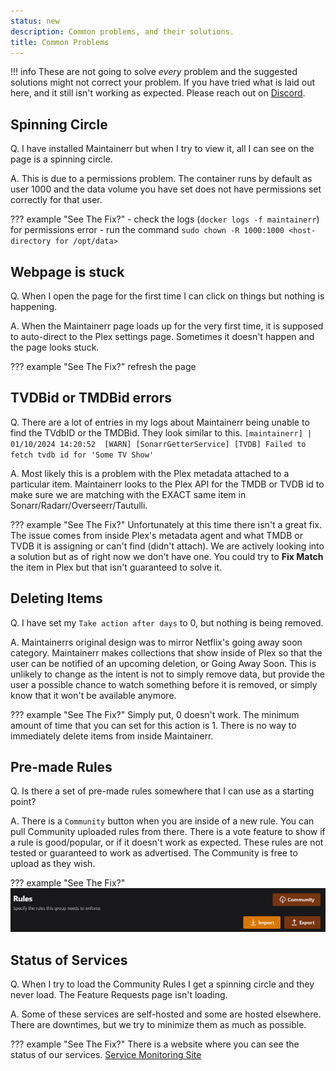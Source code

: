 ```yaml
---
status: new
description: Common problems, and their solutions.
title: Common Problems
---
```


!!! info
    These are not going to solve *every* problem and the suggested solutions might not correct your problem. If you have tried what is laid out here, and it still isn't working as expected. Please reach out on [Discord](https://discord.gg/WP4ZW2QYwk).

## Spinning Circle

Q. I have installed Maintainerr but when I try to view it, all I can see on the page is a spinning circle.

A. This is due to a permissions problem. The container runs by default as user 1000 and the data volume you have set does not have permissions set correctly for that user.

??? example "See The Fix?"
    - check the logs (`docker logs -f maintainerr`) for permissions error
    - run the command `sudo chown -R 1000:1000 <host-directory for /opt/data>`

## Webpage is stuck

Q. When I open the page for the first time I can click on things but nothing is happening.

A. When the Maintainerr page loads up for the very first time, it is supposed to auto-direct to the Plex settings page. Sometimes it doesn't happen and the page looks stuck.

??? example "See The Fix?"
    refresh the page

## TVDBid or TMDBid errors

Q. There are a lot of entries in my logs about Maintainerr being unable to find the TVdbID or the TMDBid. They look similar to this. `[maintainerr] | 01/10/2024 14:20:52  [WARN] [SonarrGetterService] [TVDB] Failed to fetch tvdb id for 'Some TV Show'`

A. Most likely this is a problem with the Plex metadata attached to a particular item. Maintainerr looks to the Plex API for the TMDB or TVDB id to make sure we are matching with the EXACT same item in Sonarr/Radarr/Overseerr/Tautulli.

??? example "See The Fix?"
    Unfortunately at this time there isn't a great fix. The issue comes from inside Plex's metadata agent and what TMDB or TVDB it is assigning or can't find (didn't attach). We are actively looking into a solution but as of right now we don't have one. You could try to **Fix Match** the item in Plex but that isn't guaranteed to solve it.

## Deleting Items

Q. I have set my `Take action after days` to 0, but nothing is being removed.

A. Maintainerrs original design was to mirror Netflix's going away soon category. Maintainerr makes collections that show inside of Plex so that the user can be notified of an upcoming deletion, or Going Away Soon. This is unlikely to change as the intent is not to simply remove data, but provide the user a possible chance to watch something before it is removed, or simply know that it won't be available anymore.

??? example "See The Fix?"
    Simply put, 0 doesn't work. The minimum amount of time that you can set for this action is 1. There is no way to immediately delete items from inside Maintainerr.

## Pre-made Rules

Q. Is there a set of pre-made rules somewhere that I can use as a starting point?

A. There is a `Community` button when you are inside of a new rule. You can pull Community uploaded rules from there. There is a vote feature to show if a rule is good/popular, or if it doesn't work as expected. These rules are not tested or guaranteed to work as advertised. The Community is free to upload as they wish.

??? example "See The Fix?"
    ![Community Button](images/community_button.png)

## Status of Services

Q. When I try to load the Community Rules I get a spinning circle and they never load. The Feature Requests page isn't loading.

A. Some of these services are self-hosted and some are hosted elsewhere. There are downtimes, but we try to minimize them as much as possible.

??? example "See The Fix?"
    There is a website where you can see the status of our services. [Service Monitoring Site](https://status.maintainerr.info)
